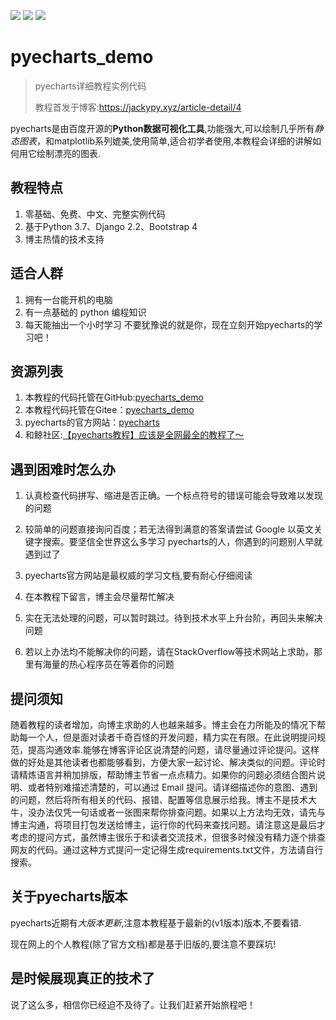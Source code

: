 [![](https://img.shields.io/badge/python-3.8.0-orange.svg)](https://www.python.org/downloads/release/python-380/)
[![](https://img.shields.io/badge/pyecharts1.8.1-green.svg)](https://github.com/pyecharts/pyecharts)
[![](https://img.shields.io/badge/license-MIT-000000.svg)](https://opensource.org/licenses/MIT)

# pyecharts_demo
> pyecharts详细教程实例代码
>
> 教程首发于博客:https://jackypy.xyz/article-detail/4


pyecharts是由百度开源的**Python数据可视化工具**,功能强大,可以绘制几乎所有*静态图表*，和matplotlib系列媲美,使用简单,适合初学者使用,本教程会详细的讲解如何用它绘制漂亮的图表.

## 教程特点
1. 零基础、免费、中文、完整实例代码
2. 基于Python 3.7、Django 2.2、Bootstrap 4
3. 博主热情的技术支持

## 适合人群
1. 拥有一台能开机的电脑
2. 有一点基础的 python 编程知识
3. 每天能抽出一个小时学习 
不要犹豫说的就是你，现在立刻开始pyecharts的学习吧！

## 资源列表
1. 本教程的代码托管在GitHub:[pyecharts_demo](https://github.com/jackyfzh/pyecharts_demo)
2. 本教程代码托管在Gitee：[pyecharts_demo](https://gitee.com/jackyfzh/pyecharts_demo)
3. pyecharts的官方网站：[pyecharts](https://pyecharts.org)
4. 和鲸社区:[【pyecharts教程】应该是全网最全的教程了～](https://www.kesci.com/home/project/5eb7958f366f4d002d783d4a)

## 遇到困难时怎么办
1. 认真检查代码拼写、缩进是否正确。一个标点符号的错误可能会导致难以发现的问题

2. 较简单的问题直接询问百度；若无法得到满意的答案请尝试 Google 以英文关键字搜索。要坚信全世界这么多学习 pyecharts的人，你遇到的问题别人早就遇到过了

3. pyecharts官方网站是最权威的学习文档,要有耐心仔细阅读

4. 在本教程下留言，博主会尽量帮忙解决

5. 实在无法处理的问题，可以暂时跳过。待到技术水平上升台阶，再回头来解决问题

6. 若以上办法均不能解决你的问题，请在StackOverflow等技术网站上求助，那里有海量的热心程序员在等着你的问题

## 提问须知
随着教程的读者增加，向博主求助的人也越来越多。博主会在力所能及的情况下帮助每一个人，但是面对读者千奇百怪的开发问题，精力实在有限。在此说明提问规范，提高沟通效率.能够在博客评论区说清楚的问题，请尽量通过评论提问。这样做的好处是其他读者也都能够看到，方便大家一起讨论、解决类似的问题。评论时请精炼语言并稍加排版，帮助博主节省一点点精力。如果你的问题必须结合图片说明、或者特别难描述清楚的，可以通过 Email 提问。请详细描述你的意图、遇到的问题，然后将所有相关的代码、报错、配置等信息展示给我。博主不是技术大牛，没办法仅凭一句话或者一张图来帮你排查问题。如果以上方法均无效，请先与博主沟通，将项目打包发送给博主，运行你的代码来查找问题。请注意这是最后才考虑的提问方式，虽然博主很乐于和读者交流技术，但很多时候没有精力逐个排查网友的代码。通过这种方式提问一定记得生成requirements.txt文件，方法请自行搜索。

## 关于pyecharts版本
pyecharts近期有*大版本更新*,注意本教程基于最新的(v1版本)版本,不要看错.

现在网上的个人教程(除了官方文档)都是基于旧版的,要注意不要踩坑!
## 是时候展现真正的技术了
说了这么多，相信你已经迫不及待了。让我们赶紧开始旅程吧！
